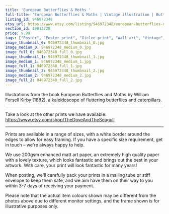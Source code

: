 ```yaml
---
title: 'European Butterflies & Moths '
full-title: 'European Butterflies & Moths | Vintage illustration | Butterfly chart | Nature print, insects, botany, room decor, botanical print'
listing_id: 946972348
etsy_url: https://www.etsy.com/listing/946972348/european-butterflies-moths-vintage?utm_source=site&utm_medium=api&utm_campaign=api
section_id: 19013728
price: 9.99
tags: ["Poster", "Poster print", "Giclee print", "Wall art", "Vintage", "Watercolour", "Nature", "Botanical art", "Wildlife", "Nature print", "Butterfly chart", "Butterfly art print", "William Kirby"]
image_thumbnail_0: 946972348_thumbnail_0.jpg
image_medium_0: 946972348_medium_0.jpg
image_full_0: 946972348_full_0.jpg
image_thumbnail_1: 946972348_thumbnail_1.jpg
image_medium_1: 946972348_medium_1.jpg
image_full_1: 946972348_full_1.jpg
image_thumbnail_2: 946972348_thumbnail_2.jpg
image_medium_2: 946972348_medium_2.jpg
image_full_2: 946972348_full_2.jpg
---
```

Illustrations from the book European Butterflies and Moths by William Forsell Kirby (1882), a kaleidoscope of fluttering butterflies and caterpillars.

---

Take a look at the other prints we have available: https://www.etsy.com/shop/TheDoveAndTheSeagull

---

Prints are available in a range of sizes, with a white border around the edges to allow for easy framing. If you have a specific size requirement, get in touch – we&#39;re always happy to help.

We use 200gsm enhanced matt art paper, an extremely high quality paper with a lovely texture, which looks fantastic and brings out the best in your artwork. With care, your print will look fantastic for many years!

When posting, we&#39;ll carefully pack your prints in a mailing tube or stiff envelope to keep them safe, and we aim have them on their way to you within 3-7 days of receiving your payment.

Please note that the actual item colours shown may be different from the photos above due to different monitor settings, and the frame shown is for illustrative purposes only.
